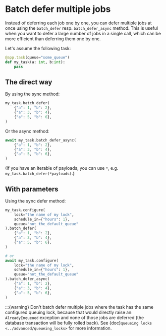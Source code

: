 # Batch defer multiple jobs

Instead of deferring each job one by one, you can defer multiple jobs at once using the `batch_defer` resp. `batch_defer_async` method. This is useful when you want to defer a large number of jobs in a single call, which can be more efficient than deferring them one by one.

Let's assume the following task:

```python
@app.task(queue="some_queue")
def my_task(a: int, b:int):
    pass
```

## The direct way

By using the sync method:

```python
my_task.batch_defer(
    {"a": 1, "b": 2},
    {"a": 3, "b": 4},
    {"a": 5, "b": 6},
)
```

Or the async method:

```python
await my_task.batch_defer_async(
    {"a": 1, "b": 2},
    {"a": 3, "b": 4},
    {"a": 5, "b": 6},
)
```

(If you have an iterable of payloads, you can use `*`, e.g. `my_task.batch_defer(*payloads)`.)

## With parameters

Using the sync defer method:

```python
my_task.configure(
    lock="the name of my lock",
    schedule_in={"hours": 1},
    queue="not_the_default_queue"
).batch_defer(
    {"a": 1, "b": 2},
    {"a": 3, "b": 4},
    {"a": 5, "b": 6},
)

# or
await my_task.configure(
    lock="the name of my lock",
    schedule_in={"hours": 1},
    queue="not_the_default_queue"
).batch_defer_async(
    {"a": 1, "b": 2},
    {"a": 3, "b": 4},
    {"a": 5, "b": 6},
)
```

:::{warning}
Don't batch defer multiple jobs where the task has the same configured queuing lock, because that
would directly raise an `AlreadyEnqueued` exception and none of those jobs are deferred (the
database transaction will be fully rolled back).
See {doc}`queueing locks <../advanced/queueing_locks>` for more information.
